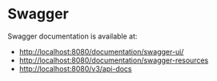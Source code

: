 # Swagger

Swagger documentation is available at:

- [http://localhost:8080/documentation/swagger-ui/](http://localhost:8080/documentation/swagger-ui/)
- [http://localhost:8080/documentation/swagger-resources](http://localhost:8080/documentation/swagger-resources)
- [http://localhost:8080/v3/api-docs](http://localhost:8080/v3/api-docs)
